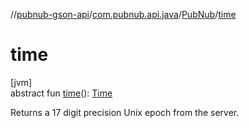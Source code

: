 //[pubnub-gson-api](../../../index.md)/[com.pubnub.api.java](../index.md)/[PubNub](index.md)/[time](time.md)

# time

[jvm]\
abstract fun [time](time.md)(): [Time](../../../../../pubnub-kotlin/pubnub-kotlin-core-api/pubnub-kotlin-core-api/com.pubnub.api.endpoints/-time/index.md)

Returns a 17 digit precision Unix epoch from the server.
